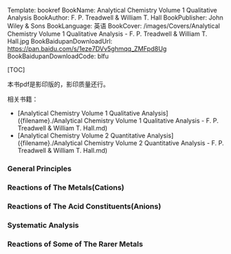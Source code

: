 Template: bookref
BookName: Analytical Chemistry Volume 1 Qualitative Analysis
BookAuthor: F. P. Treadwell & William T. Hall
BookPublisher: John Wiley & Sons
BookLanguage: 英语
BookCover: /images/Covers/Analytical Chemistry Volume 1 Qualitative Analysis - F. P. Treadwell & William T. Hall.jpg
BookBaidupanDownloadUrl: https://pan.baidu.com/s/1eze7DVv5ghmqq_ZMFpd8Ug 
BookBaidupanDownloadCode: blfu



[TOC]

本书pdf是影印版的，影印质量还行。

相关书籍：

- [Analytical Chemistry Volume 1 Qualitative Analysis]({filename}./Analytical Chemistry Volume 1 Qualitative Analysis - F. P. Treadwell & William T. Hall.md)
- [Analytical Chemistry Volume 2 Quantitative Analysis]({filename}./Analytical Chemistry Volume 2 Quantitative Analysis - F. P. Treadwell & William T. Hall.md)



### General Principles

### Reactions of The Metals(Cations)

### Reactions of The Acid Constituents(Anions)

### Systematic Analysis

### Reactions of Some of The Rarer Metals



